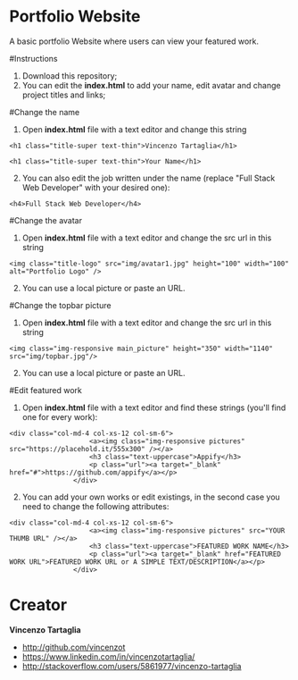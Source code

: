 # Portfolio Website
A basic portfolio Website where users can view your featured work.

#Instructions
1. Download this repository;
2. You can edit the **index.html** to add your name, edit avatar and change project titles and links;

#Change the name
1. Open **index.html** file with a text editor and change this string
```
<h1 class="title-super text-thin">Vincenzo Tartaglia</h1>
```
```
<h1 class="title-super text-thin">Your Name</h1>
```
2. You can also edit the job written under the name (replace "Full Stack Web Developer" with your desired one):
```
<h4>Full Stack Web Developer</h4>
```
#Change the avatar
1. Open **index.html** file with a text editor and change the src url in this string
```
<img class="title-logo" src="img/avatar1.jpg" height="100" width="100" alt="Portfolio Logo" />
```
2. You can use a local picture or paste an URL.

#Change the topbar picture
1. Open **index.html** file with a text editor and change the src url in this string
```
<img class="img-responsive main_picture" height="350" width="1140" src="img/topbar.jpg"/>
```
2. You can use a local picture or paste an URL.

#Edit featured work
1. Open **index.html** file with a text editor and find these strings (you'll find one for every work):
```
<div class="col-md-4 col-xs-12 col-sm-6">
					<a><img class="img-responsive pictures" src="https://placehold.it/555x300" /></a>
					<h3 class="text-uppercase">Appify</h3>
					<p class="url"><a target="_blank" href="#">https://github.com/appify</a></p>
				</div>
```
2. You can add your own works or edit existings, in the second case you need to change the following attributes:
```
<div class="col-md-4 col-xs-12 col-sm-6">
					<a><img class="img-responsive pictures" src="YOUR THUMB URL" /></a>
					<h3 class="text-uppercase">FEATURED WORK NAME</h3>
					<p class="url"><a target="_blank" href="FEATURED WORK URL">FEATURED WORK URL or A SIMPLE TEXT/DESCRIPTION</a></p>
				</div>
```
# Creator

**Vincenzo Tartaglia**

  - http://github.com/vincenzot
  - https://www.linkedin.com/in/vincenzotartaglia/
  - http://stackoverflow.com/users/5861977/vincenzo-tartaglia
